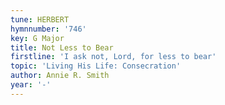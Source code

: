 ```yaml
---
tune: HERBERT
hymnnumber: '746'
key: G Major
title: Not Less to Bear
firstline: 'I ask not, Lord, for less to bear'
topic: 'Living His Life: Consecration'
author: Annie R. Smith
year: '-'
---
```

